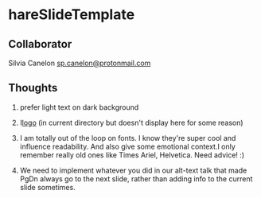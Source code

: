  # hareSlideTemplate

## Collaborator

Silvia Canelon
sp.canelon@protonmail.com


## Thoughts

1. prefer light text on dark background

2. I[logo](ben2.jpg) (in current directory but doesn't display here for some reason)

3. I am totally out of the loop on fonts. I know they're super cool and influence readability. And also give some emotional context.I only remember really old ones like Times Ariel, Helvetica. Need advice! :)

4. We need to implement whatever you did in our alt-text talk that made PgDn always go to the next slide, rather than adding info to the current slide sometimes.

